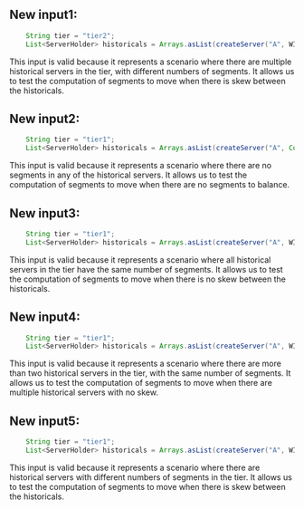## New input1:
```java
    String tier = "tier2";
    List<ServerHolder> historicals = Arrays.asList(createServer("A", WIKI_SEGMENTS), createServer("B", Collections.emptyList()), createServer("C", WIKI_SEGMENTS));
```
This input is valid because it represents a scenario where there are multiple historical servers in the tier, with different numbers of segments. It allows us to test the computation of segments to move when there is skew between the historicals.

## New input2:
```java
    String tier = "tier1";
    List<ServerHolder> historicals = Arrays.asList(createServer("A", Collections.emptyList()), createServer("B", Collections.emptyList()));
```
This input is valid because it represents a scenario where there are no segments in any of the historical servers. It allows us to test the computation of segments to move when there are no segments to balance.

## New input3:
```java
    String tier = "tier1";
    List<ServerHolder> historicals = Arrays.asList(createServer("A", WIKI_SEGMENTS), createServer("B", WIKI_SEGMENTS), createServer("C", WIKI_SEGMENTS));
```
This input is valid because it represents a scenario where all historical servers in the tier have the same number of segments. It allows us to test the computation of segments to move when there is no skew between the historicals.

## New input4:
```java
    String tier = "tier1";
    List<ServerHolder> historicals = Arrays.asList(createServer("A", WIKI_SEGMENTS), createServer("B", WIKI_SEGMENTS), createServer("C", WIKI_SEGMENTS), createServer("D", WIKI_SEGMENTS));
```
This input is valid because it represents a scenario where there are more than two historical servers in the tier, with the same number of segments. It allows us to test the computation of segments to move when there are multiple historical servers with no skew.

## New input5:
```java
    String tier = "tier1";
    List<ServerHolder> historicals = Arrays.asList(createServer("A", WIKI_SEGMENTS), createServer("B", WIKI_SEGMENTS), createServer("C", Collections.emptyList()));
```
This input is valid because it represents a scenario where there are historical servers with different numbers of segments in the tier. It allows us to test the computation of segments to move when there is skew between the historicals.